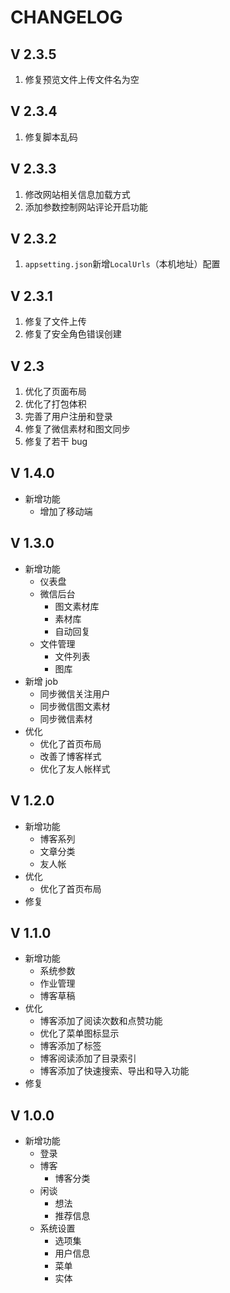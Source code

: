# CHANGELOG

## V 2.3.5

1. 修复预览文件上传文件名为空

## V 2.3.4

1. 修复脚本乱码

## V 2.3.3

1. 修改网站相关信息加载方式
2. 添加参数控制网站评论开启功能

## V 2.3.2

1. `appsetting.json`新增`LocalUrls`（本机地址）配置

## V 2.3.1

1. 修复了文件上传
2. 修复了安全角色错误创建

## V 2.3

1. 优化了页面布局
2. 优化了打包体积
3. 完善了用户注册和登录
4. 修复了微信素材和图文同步
5. 修复了若干 bug

## V 1.4.0

- 新增功能
  - 增加了移动端

## V 1.3.0

- 新增功能
  - 仪表盘
  - 微信后台
    - 图文素材库
    - 素材库
    - 自动回复
  - 文件管理
    - 文件列表
    - 图库
- 新增 job
  - 同步微信关注用户
  - 同步微信图文素材
  - 同步微信素材
- 优化
  - 优化了首页布局
  - 改善了博客样式
  - 优化了友人帐样式

## V 1.2.0

- 新增功能
  - 博客系列
  - 文章分类
  - 友人帐
- 优化
  - 优化了首页布局
- 修复

## V 1.1.0

- 新增功能
  - 系统参数
  - 作业管理
  - 博客草稿
- 优化
  - 博客添加了阅读次数和点赞功能
  - 优化了菜单图标显示
  - 博客添加了标签
  - 博客阅读添加了目录索引
  - 博客添加了快速搜索、导出和导入功能
- 修复

## V 1.0.0

- 新增功能
  - 登录
  - 博客
    - 博客分类
  - 闲谈
    - 想法
    - 推荐信息
  - 系统设置
    - 选项集
    - 用户信息
    - 菜单
    - 实体
